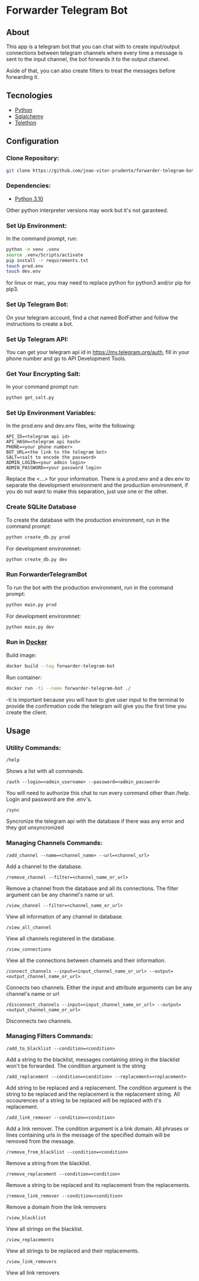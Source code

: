 # Forwarder Telegram Bot

## About

This app is a telegram bot that you can chat with to create input/output connections between telegram channels where every time a message is sent to the input channel, the bot forwards it to the output channel.

Aside of that, you can also create filters to treat the messages before forwarding it.

## Tecnologies

- [Python](https://www.python.org/)
- [Sqlalchemy](https://www.sqlalchemy.org/)
- [Telethon](https://github.com/LonamiWebs/Telethon)

## Configuration

### Clone Repository:

```bash
git clone https://github.com/joao-vitor-prudente/forwarder-telegram-bot
```

### Dependencies:
- [Python 3.10](https://www.python.org/downloads/release/python-3100/)

Other python interpreter versions may work but it's not garanteed.

### Set Up Environment:

In the command prompt, run:

```bash
python -m venv .venv
source .venv/Scripts/activate
pip install -r requirements.txt
touch prod.env
touch dev.env
```

for linux or mac, you may need to replace python for python3 and/or pip for pip3.

### Set Up Telegram Bot:

On your telegram account, find a chat named BotFather and follow the instructions to create a bot.

### Set Up Telegram API:

You can get your telegram api id in https://my.telegram.org/auth, fill in your phone number and go to API Development Tools.

### Get Your Encrypting Salt:

In your command prompt run:
``` bash
python get_salt.py
```


### Set Up Environment Variables:

In the prod.env and dev.env files, write the following:

```
API_ID=<telegram api id>
API_HASH=<telegram api hash>
PHONE=<your phone number>
BOT_URL=<the link to the telegram bot>
SALT=<salt to encode the password>
ADMIN_LOGIN=<your admin login>
ADMIN_PASSWORD=<your password login>
```

Replace the <...> for your information. There is a prod.env and a dev.env to separate the development environment and the production environment, if you do not want to make this separation, just use one or the other.

### Create SQLite Database

To create the database with the production environment, run in the command prompt:

```bash
python create_db.py prod
```

For development environmnet:

```bash
python create_db.py dev
```

### Run ForwarderTelegramBot

To run the bot with the production environment, run in the command prompt:

```bash
python main.py prod
```

For development environmnet:

```bash
python main.py dev
```

### Run in [Docker](https://www.docker.com/)

Build image:

```bash
docker build --tag forwarder-telegram-bot 
```

Run container:

```bash
docker run -ti --name forwarder-telegram-bot ./
```

-ti is important because you will have to give user input to the terminal to provide the confirmation code the telegram will give you the first time you create the client.

## Usage

### Utility Commands:

```
/help
```

Shows a list with all commands.

```
/auth --login=<admin_username> --password=<admin_password>
```

You will need to authorize this chat to run every command other than /help. Login and password are the .env's.

```
/sync
```

Syncronize the telegram api with the database if there was any error and they got unsyncronized

### Managing Channels Commands:

```
/add_channel --name=<channel_name> --url=<channel_url>
```

Add a channel to the database.

```
/remove_channel --filter=<channel_name_or_url>
```

Remove a channel from the database and all its connections. The filter argument can be any channel's name or url.

```
/view_channel --filter=<channel_name_or_url>
```

View all information of any channel in database.

```
/view_all_channel
```

View all channels registered in the database.

```
/view_connections
```

View all the connections between channels and their information.

```
/connect_channels --input=<input_channel_name_or_url> --output=<output_channel_name_or_url>
```

Connects two channels. Either the input and attribute arguments can be any channel's name or url

```
/disconnect_channels --input=<input_channel_name_or_url> --output=<output_channel_name_or_url>
```

Disconnects two channels.

### Managing Filters Commands:

```
/add_to_blacklist --condition=<condition>
```

Add a string to the blacklist, messages containing string in the blacklist won't be forwarded. The condition argument is the string

```
/add_replacement --condition=<condition> --replacement=<replacement>
```

Add string to be replaced and a replacement. The condition argument is the string to be replaced and the replacement is the replacement string. All occourences of a string to be replaced will be replaced with it's replacement.

```
/add_link_remover --condition=<condition>
```

Add a link remover. The condition argument is a link domain. All phrases or lines containing urls in the message of the specified domain will be removed from the message.

```
/remove_from_blacklist --condition=<condition>
```

Remove a string from the blacklist.

```
/remove_replacement --condition=<condition>
```

Remove a string to be replaced and its replacement from the replacements.

```
/remove_link_remover --condition=<condition>
```

Remove a domain from the link removers
```
/view_blacklist
```

View all strings on the blacklist.

```
/view_replacements
```

View all strings to be replaced and their replacements.

```
/view_link_removers
```

View all link removers